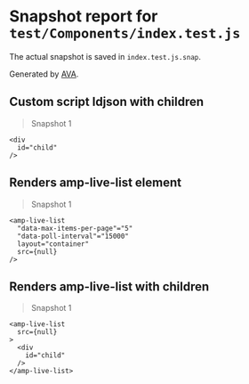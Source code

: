 # Snapshot report for `test/Components/index.test.js`

The actual snapshot is saved in `index.test.js.snap`.

Generated by [AVA](https://ava.li).

## Custom script ldjson with children

> Snapshot 1

    <div
      id="child"
    />

## Renders amp-live-list element

> Snapshot 1

    <amp-live-list
      "data-max-items-per-page"="5"
      "data-poll-interval"="15000"
      layout="container"
      src={null}
    />

## Renders amp-live-list with children

> Snapshot 1

    <amp-live-list
      src={null}
    >
      <div
        id="child"
      />
    </amp-live-list>
